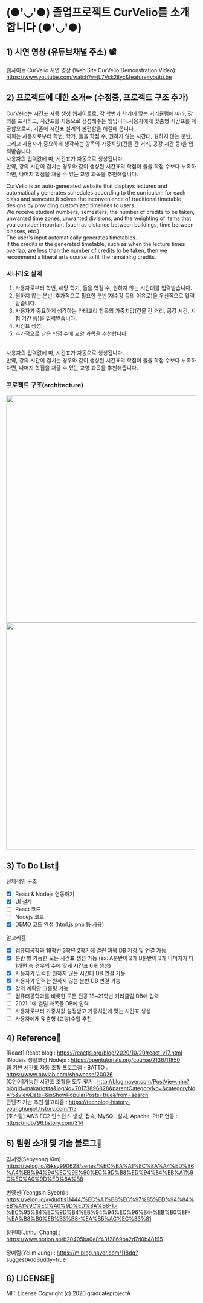 # (●'◡'●) 졸업프로젝트 CurVelio를 소개합니다 (●'◡'●)

## 1) 시연 영상 (유튜브채널 주소) 📽

웹사이트 CurVelio 시연 영상 (Web Site CurVelio Demonstration Video): https://www.youtube.com/watch?v=jL7Vck2iIyc&feature=youtu.be

## 2) 프로젝트에 대한 소개✏ (수정중, 프로젝트 구조 추가)

CurVelio는 시간표 자동 생성 웹사이트로, 각 학번과 학기에 맞는 커리큘럼에 따라, 강의를 표시하고, 시간표를 자동으로 생성해주는 웹입니다.사용자에게 맞춤형 시간표를 제공함으로써, 기존에 시간표 설계의 불편함을 해결해 줍니다. <br>
저희는 사용자로부터 학번, 학기, 들을 학점 수, 원하지 않는 시간대, 원하지 않는 분반, 그리고 사용자가 중요하게 생각하는 항목의 가중치값(건물 간 거리, 공강 시간 등)을 입력받습니다.
<br>
사용자의 입력값에 따, 시간표가 자동으로 생성됩니다. 
<br>
만약, 강의 시간이 겹치는 경우와 같이 생성된 시간표의 학점이 들을 학점 수보다 부족하다면, 나머지 학점을 채울 수 있는 교양 과목을 추천해줍니다.

CurVelio is an auto-generated website that displays lectures and automatically generates schedules according to the curriculum for each class and semester.It solves the inconvenience of traditional timetable designs by providing customized timelines to users. <br>
We receive student numbers, semesters, the number of credits to be taken, unwanted time zones, unwanted divisions, and the weighting of items that you consider important (such as distance between buildings, time between classes, etc.).
<br>
The user's input automatically generates timetables.
<br>
If the credits in the generated timetable, such as when the lecture times overlap, are less than the number of credits to be taken, then we recommend a liberal arts course to fill the remaining credits.

### 시나리오 설계
1. 사용자로부터 학번, 해당 학기, 들을 학점 수, 원하지 않는 시간대를 입력받습니다.
2. 원하지 않는 분반, 추가적으로 필요한 분반(재수강 등의 이유로)을 우선적으로 입력받습니다. 
3. 사용자가 중요하게 생각하는 카테고리 항목의 가중치값(건물 간 거리, 공강 시간, 시험 기간 등)을 입력받습니다.
4. 시간표 생성!
5. 추가적으로 남은 학점 수에 교양 과목을 추천합니다.
<br>
사용자의 입력값에 따, 시간표가 자동으로 생성됩니다. 
<br>
만약, 강의 시간이 겹치는 경우와 같이 생성된 시간표의 학점이 들을 학점 수보다 부족하다면, 나머지 학점을 채울 수 있는 교양 과목을 추천해줍니다.

### 프로젝트 구조(architecture)

<img src = "https://user-images.githubusercontent.com/55133538/101370660-1d01e480-38ed-11eb-8fcb-a38c826db387.png" width="600px">
<img src = "https://user-images.githubusercontent.com/55133538/101752471-e9090800-3b14-11eb-98a3-1486cab2098a.png" width="600px">



## 3) To Do List📃

전체적인 구조
- [x] React & Nodejs 연동하기
- [x] UI 설계
- [ ] React 코드
- [ ] Nodejs 코드
- [x] DEMO 코드 완성 (html,js,php 등 사용)

알고리즘
- [x] 컴퓨터공학과 18학번 3학년 2학기에 열린 과목 DB 저장 및 연결 가능
- [x] 분반 별 가능한 모든 시간표 생성 가능  (ex: A분반이 2개 B분반이 3개 나머지가 다 1개면 총 경우의 수에 맞게 시간표 6개 생성)
- [x] 사용자가 입력한 원하지 않는 시간대 DB 연결 가능
- [x] 사용자가 입력한 원하지 않는 분반 DB 연결 가능
- [x] 강의 계획안 크롤링 가능
- [ ] 컴퓨터공학과를 비롯한 모든 전공 18~21학번 커리큘럼 DB에 입력
- [ ] 2021-1에 열릴 과목들 DB에 입력
- [ ] 사용자로부터 가중치값 설정받고 가중치값에 맞는 시간표 생성
- [ ] 사용자에게 맞춤형 (교양)수업 추천

## 4) Reference🔗
[React] React blog : https://reactjs.org/blog/2020/10/20/react-v17.html<br>
[Nodejs]생활코딩 Nodejs : https://opentutorials.org/course/2136/11850<br>
웹 기반 시간표 자동 조합 프로그램 - BATTO : https://www.tuwlab.com/showcase/20026<br>
[C언어]가능한 시간표 조합을 모두 찾기 :  http://blog.naver.com/PostView.nhn?blogId=makariotita&logNo=70173896828&parentCategoryNo=&categoryNo=15&viewDate=&isShowPopularPosts=true&from=search<br>
콘텐츠 기반 추천 알고리즘 : https://techblog-history-younghunjo1.tistory.com/115<br>
[호스팅] AWS EC2 인스턴스 생성, 접속, MySQL 설치, Apache, PHP 연동 : https://ndb796.tistory.com/314<br>

## 5) 팀원 소개 및 기술 블로그🔨

김서영(Seoyeong Kim) : https://velog.io/@ksy990628/series/%EC%BA%A1%EC%8A%A4%ED%86%A4%EB%94%94%EC%9E%90%EC%9D%B8%ED%94%84%EB%A1%9C%EC%A0%9D%ED%8A%B8
<br><br>
변영신(Yeongsin Byeon) : https://velog.io/@dudtls11444/%EC%A1%B8%EC%97%85%ED%94%84%EB%A1%9C%EC%A0%9D%ED%8A%B8-1.-%EC%95%84%EC%9D%B4%EB%94%94%EC%96%B4-%EB%B0%8F-%EA%B8%B0%EB%B3%B8-%EA%B5%AC%EC%83%81
<br><br>
장진희(Jinhui Chang) : https://www.notion.so/b20405ba0e8f43f2869ba2d7d0b48195
<br><br>
정예림(Yelim Jung) : https://m.blog.naver.com/118dg?suggestAddBuddy=true

## 6) LICENSE🔐  
  
MIT License
Copyright (c) 2020 graduateprojectA
